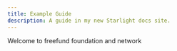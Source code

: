 ```yaml
---
title: Example Guide
description: A guide in my new Starlight docs site.
---
```



Welcome to freefund foundation and network
